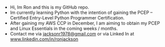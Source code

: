 - Hi, Im Ron and this is my GitHub repo. 
- Im currently learning Python with the intention of gaining the PCEP – Certified Entry-Level Python Programmer Certification. 
- After gaining my AWS CCP in December, I am aiming to obtain my PCEP and Linux Essentials in the coming weeks / months. 
- Contact me via jacksonr1978@gmail.com or via Linked In at www.linkedin.com/in/ronjackson

<!---
Jaron1978/Jaron1978 is a ✨ special ✨ repository because its `README.md` (this file) appears on your GitHub profile.
You can click the Preview link to take a look at your changes.
--->
